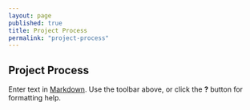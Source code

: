 ```yaml
---
layout: page
published: true
title: Project Process
permalink: "project-process"
---
```


## Project Process

Enter text in [Markdown](http://daringfireball.net/projects/markdown/). Use the toolbar above, or click the **?** button for formatting help.